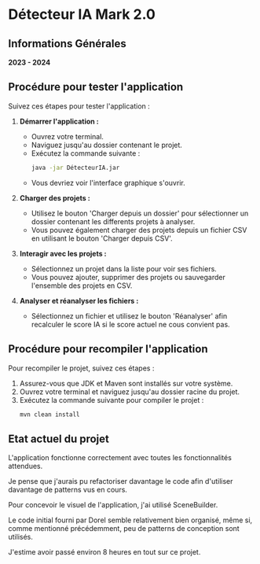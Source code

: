 # Détecteur IA Mark 2.0

## Informations Générales

**2023 - 2024**

## Procédure pour tester l'application

Suivez ces étapes pour tester l'application :

1. **Démarrer l'application :**
    - Ouvrez votre terminal.
    - Naviguez jusqu'au dossier contenant le projet.
    - Exécutez la commande suivante :
      ```bash
      java -jar DétecteurIA.jar
      ```
    - Vous devriez voir l'interface graphique s'ouvrir.


2. **Charger des projets :**
    - Utilisez le bouton 'Charger depuis un dossier' pour sélectionner un dossier contenant les differents projets à analyser.
    - Vous pouvez également charger des projets depuis un fichier CSV en utilisant le bouton 'Charger depuis CSV'.


3. **Interagir avec les projets :**
    - Sélectionnez un projet dans la liste pour voir ses fichiers.
    - Vous pouvez ajouter, supprimer des projets ou sauvegarder l'ensemble des projets en CSV.


4. **Analyser et réanalyser les fichiers :**
    - Sélectionnez un fichier et utilisez le bouton 'Réanalyser' afin recalculer le score IA si le score actuel ne cous convient pas.

## Procédure pour recompiler l'application

Pour recompiler le projet, suivez ces étapes :

1. Assurez-vous que JDK et Maven sont installés sur votre système.
2. Ouvrez votre terminal et naviguez jusqu'au dossier racine du projet.
3. Exécutez la commande suivante pour compiler le projet :
   ```bash
   mvn clean install

## Etat actuel du projet

L'application fonctionne correctement avec toutes les fonctionnalités attendues.

Je pense que j'aurais pu refactoriser davantage le code afin d'utiliser davantage de patterns vus en cours.

Pour concevoir le visuel de l'application, j'ai utilisé SceneBuilder.

Le code initial fourni par Dorel semble relativement bien organisé, même si, comme mentionné précédemment, peu de patterns de conception sont utilisés.

J'estime avoir passé environ 8 heures en tout sur ce projet.
